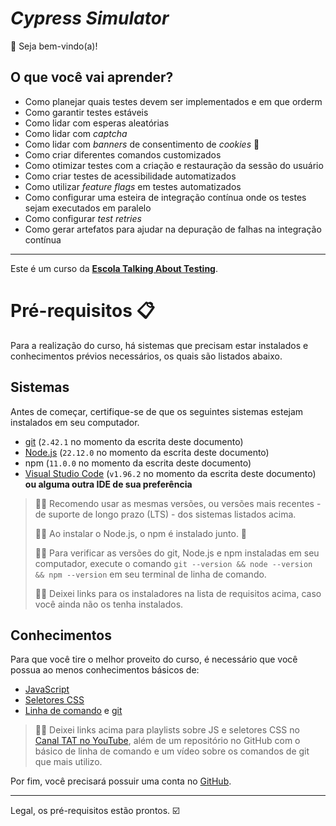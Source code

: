 # _Cypress Simulator_

👋 Seja bem-vindo(a)!

## O que você vai aprender?

- Como planejar quais testes devem ser implementados e em que orderm
- Como garantir testes estáveis
- Como lidar com esperas aleatórias
- Como lidar com _captcha_
- Como lidar com _banners_ de consentimento de _cookies_ 🍪
- Como criar diferentes comandos customizados
- Como otimizar testes com a criação e restauração da sessão do usuário
- Como criar testes de acessibilidade automatizados
- Como utilizar _feature flags_ em testes automatizados
- Como configurar uma esteira de integração contínua onde os testes sejam executados em paralelo
- Como configurar _test retries_
- Como gerar artefatos para ajudar na depuração de falhas na integração contínua
___

Este é um curso da [**Escola Talking About Testing**](https://talking-about-testing.vercel.app/).

# Pré-requisitos 📋

Para a realização do curso, há sistemas que precisam estar instalados e conhecimentos prévios necessários, os quais são listados abaixo.

## Sistemas

Antes de começar, certifique-se de que os seguintes sistemas estejam instalados em seu computador.

- [git](https://git-scm.com/) (`2.42.1` no momento da escrita deste documento)
- [Node.js](https://nodejs.org/en/) (`22.12.0` no momento da escrita deste documento)
- npm (`11.0.0` no momento da escrita deste documento)
- [Visual Studio Code](https://code.visualstudio.com/) (`v1.96.2` no momento da escrita deste documento) **ou alguma outra IDE de sua preferência**

> 👨‍🏫 Recomendo usar as mesmas versões, ou versões mais recentes - de suporte de longo prazo (LTS) - dos sistemas listados acima.
>
> 👨‍🏫 Ao instalar o Node.js, o npm é instalado junto. 🎉
>
> 👨‍🏫 Para verificar as versões do git, Node.js e npm instaladas em seu computador, execute o comando `git --version && node --version && npm --version` em seu terminal de linha de comando.
>
> 👨‍🏫 Deixei links para os instaladores na lista de requisitos acima, caso você ainda não os tenha instalados.

## Conhecimentos

Para que você tire o melhor proveito do curso, é necessário que você possua ao menos conhecimentos básicos de:

- [JavaScript](https://www.youtube.com/playlist?list=PL-eblSNRj0QH36XrwvGfhh14GjpG-ViS2)
- [Seletores CSS](https://www.youtube.com/playlist?list=PL-eblSNRj0QHGg3iE2HAtOkzIyNH9DSjL)
- [Linha de comando](https://github.com/wlsf82/linha-de-comando-basico/) e [git](https://youtube.com/live/xmTU2jqLuAc?feature=share)

> 👨‍🏫 Deixei links acima para playlists sobre JS e seletores CSS no [Canal TAT no YouTube](https://youtube.com/@talkingabouttesting), além de um repositório no GitHub com o básico de linha de comando e um vídeo sobre os comandos de git que mais utilizo.

Por fim, você precisará possuir uma conta no [GitHub](https://github.com).

___

Legal, os pré-requisitos estão prontos. ☑️
